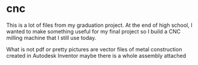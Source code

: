 # cnc
This is a lot of files from my graduation project. At the end of high school, I wanted to make something useful for my final project so I build a CNC milling machine that I still use today.


What is not pdf or pretty pictures are vector files of metal construction created in Autodesk Inventor maybe there is a whole assembly attached

